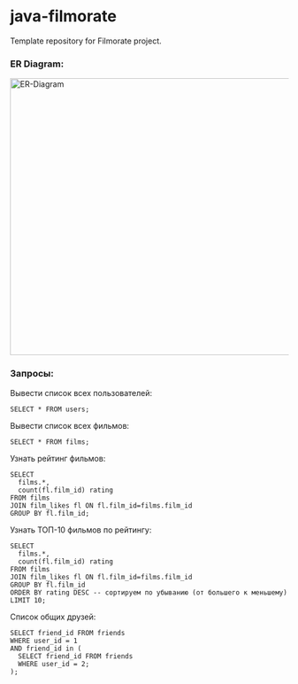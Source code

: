 # java-filmorate
Template repository for Filmorate project.
### ER Diagram:

<img height="500" src="https://raw.githubusercontent.com/Dantelain/java-filmorate/add-database/ER%20Diagram.svg" title="ER-Diagram" width="1200"/>

### Запросы:
Вывести список всех пользователей:
 ```
 SELECT * FROM users;
 ```
Вывести список всех фильмов:
 ```
 SELECT * FROM films;
 ```
Узнать рейтинг фильмов:
 ```
 SELECT 
   films.*,
   count(fl.film_id) rating
 FROM films
 JOIN film_likes fl ON fl.film_id=films.film_id
 GROUP BY fl.film_id;
 ```
Узнать ТОП-10 фильмов по рейтингу:
 ```
 SELECT 
   films.*,
   count(fl.film_id) rating
 FROM films
 JOIN film_likes fl ON fl.film_id=films.film_id
 GROUP BY fl.film_id
 ORDER BY rating DESC -- сортируем по убыванию (от большего к меньшему)
 LIMIT 10;
 ```

Список общих друзей:
 ```
 SELECT friend_id FROM friends 
 WHERE user_id = 1
 AND friend_id in (
   SELECT friend_id FROM friends 
   WHERE user_id = 2; 
 );



